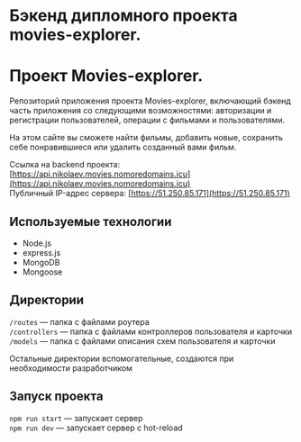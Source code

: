 # Бэкенд дипломного проекта movies-explorer. 


# Проект Movies-explorer.

Репозиторий приложения проекта Movies-explorer, включающий бэкенд часть приложения со следующими возможностями: авторизации и регистрации пользователей, операции с фильмами и пользователями.

На этом сайте вы сможете найти фильмы, добавить новые, сохранить себе понравившиеся или удалить созданный вами фильм.

Ссылка на backend проекта: [https://api.nikolaev.movies.nomoredomains.icu](https://api.nikolaev.movies.nomoredomains.icu)  
Публичный IP-адрес сервера: [https://51.250.85.171](https://51.250.85.171)

## Используемые технологии
- Node.js
- express.js
- MongoDB
- Mongoose

## Директории

`/routes` — папка с файлами роутера  
`/controllers` — папка с файлами контроллеров пользователя и карточки   
`/models` — папка с файлами описания схем пользователя и карточки  
  
Остальные директории вспомогательные, создаются при необходимости разработчиком

## Запуск проекта

`npm run start` — запускает сервер   
`npm run dev` — запускает сервер с hot-reload
